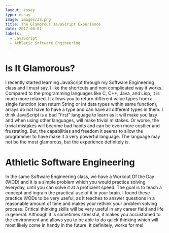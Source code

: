 ```yaml
---
layout: essay
type: essay
image: images/JS.png
title: The Glamorous JavaScript Experience
date: 2017-08-01
labels:
  - JavaScript
  - Athletic Software Engineering
---
```

# Is It Glamorous?
I recently started learning JavaScript through my Software Engineering class and I must say, I like
the shortcuts and non complicated way it works. Compared to the programming languages like C, C++, 
Java, and Lisp, it is much more relaxed. It allows you to return different value types from a single
function (can return String or int data types within same function), arrays do not have to have a type
and can have all different types in them. I think JavaScript is a bad "first" language to learn as it
will make you lazy and when using other languages, will make trivial mistakes. Or worse, the trivial
mistakes will become bad habits and can be even more costlier and frustrating. But, the capabilities
and freedom it seems to allow the programmer to have make it a very powerful language. The language 
may not be the most glamorous, but the experience definitely is. 

# Athletic Software Engineering
In the same Software Engineering class, we have a Workout Of the Day (WOD) and it is a simple problem
which you would practice solving everyday, until you can solve it at a proficient speed. The goal is 
to teach a concept and ingrain the practical use of it in your brain. I found these practice WODs to
be very useful, as it teaches to answer questions in a reasonable amount of time and makes your rethink
your problem solving process. Critical thinking skills will be very useful in any career field and life
in general. Although it is sometimes stressful, it makes you accustomed to the environment and allows 
you to be able to do quick thinking which will most likely come in handy in the future. It definitely,
works for me!
